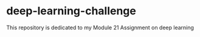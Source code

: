 # deep-learning-challenge
This repository is dedicated to my  Module 21 Assignment on deep learning
